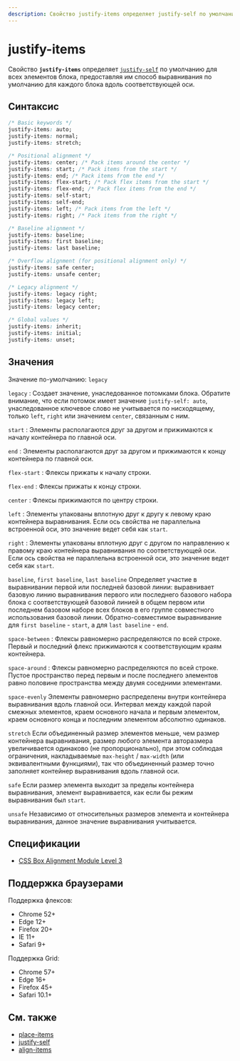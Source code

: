 ```yaml
---
description: Свойство justify-items определяет justify-self по умолчанию для всех элементов блока, предоставляя им способ выравнивания по умолчанию для каждого блока вдоль соответствующей оси
---
```


# justify-items

Свойство **`justify-items`** определяет [`justify-self`](justify-self.md) по умолчанию для всех элементов блока, предоставляя им способ выравнивания по умолчанию для каждого блока вдоль соответствующей оси.

## Синтаксис

```css
/* Basic keywords */
justify-items: auto;
justify-items: normal;
justify-items: stretch;

/* Positional alignment */
justify-items: center; /* Pack items around the center */
justify-items: start; /* Pack items from the start */
justify-items: end; /* Pack items from the end */
justify-items: flex-start; /* Pack flex items from the start */
justify-items: flex-end; /* Pack flex items from the end */
justify-items: self-start;
justify-items: self-end;
justify-items: left; /* Pack items from the left */
justify-items: right; /* Pack items from the right */

/* Baseline alignment */
justify-items: baseline;
justify-items: first baseline;
justify-items: last baseline;

/* Overflow alignment (for positional alignment only) */
justify-items: safe center;
justify-items: unsafe center;

/* Legacy alignment */
justify-items: legacy right;
justify-items: legacy left;
justify-items: legacy center;

/* Global values */
justify-items: inherit;
justify-items: initial;
justify-items: unset;
```

## Значения

Значение по-умолчанию: `legacy`

`legacy`
: Создает значение, унаследованное потомками блока. Обратите внимание, что если потомок имеет значение `justify-self: auto`, унаследованное ключевое слово не учитывается по нисходящему, только `left`, `right` или значением `center`, связанным с ним.

`start`
: Элементы располагаются друг за другом и прижимаются к началу контейнера по главной оси.

`end`
: Элементы располагаются друг за другом и прижимаются к концу контейнера по главной оси.

`flex-start`
: Флексы прижаты к началу строки.

`flex-end`
: Флексы прижаты к концу строки.

`center`
: Флексы прижимаются по центру строки.

`left`
: Элементы упакованы вплотную друг к другу к левому краю контейнера выравнивания. Если ось свойства не параллельна встроенной оси, это значение ведет себя как `start`.

`right`
: Элементы упакованы вплотную друг с другом по направлению к правому краю контейнера выравнивания по соответствующей оси. Если ось свойства не параллельна встроенной оси, это значение ведет себя как `start`.

`baseline`, `first baseline`, `last baseline`
Определяет участие в выравнивании первой или последней базовой линии: выравнивает базовую линию выравнивания первого или последнего базового набора блока с соответствующей базовой линией в общем первом или последнем базовом наборе всех блоков в его группе совместного использования базовой линии. Обратно-совместимое выравнивание для `first baseline` - `start`, а для `last baseline` - `end`.

`space-between`
: Флексы равномерно распределяются по всей строке. Первый и последний флекс прижимаются к соответствующим краям контейнера.

`space-around`
: Флексы равномерно распределяются по всей строке. Пустое пространство перед первым и после последнего элементов равно половине пространства между двумя соседними элементами.

`space-evenly`
Элементы равномерно распределены внутри контейнера выравнивания вдоль главной оси. Интервал между каждой парой смежных элементов, краем основного начала и первым элементом, краем основного конца и последним элементом абсолютно одинаков.

`stretch`
Если объединенный размер элементов меньше, чем размер контейнера выравнивания, размер любого элемента авторазмера увеличивается одинаково (не пропорционально), при этом соблюдая ограничения, накладываемые `max-height` / `max-width` (или эквивалентными функциями), так что объединенный размер точно заполняет контейнер выравнивания вдоль главной оси.

`safe`
Если размер элемента выходит за пределы контейнера выравнивания, элемент выравнивается, как если бы режим выравнивания был `start`.

`unsafe`
Независимо от относительных размеров элемента и контейнера выравнивания, данное значение выравнивания учитывается.

## Спецификации

- [CSS Box Alignment Module Level 3](https://drafts.csswg.org/css-align-3/#propdef-justify-items)

## Поддержка браузерами

Поддержка флексов:

- Chrome 52+
- Edge 12+
- Firefox 20+
- IE 11+
- Safari 9+

Поддержка Grid:

- Chrome 57+
- Edge 16+
- Firefox 45+
- Safari 10.1+

## См. также

- [place-items](place-items.md)
- [justify-self](justify-self.md)
- [align-items](align-items.md)
